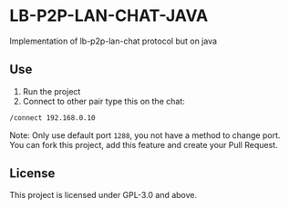 # LB-P2P-LAN-CHAT-JAVA
Implementation of lb-p2p-lan-chat protocol but on java

## Use
1. Run the project
2. Connect to other pair type this on the chat:
```bash
/connect 192.168.0.10
```
Note: Only use default port `1288`, you not have a method to change port. You can fork this project, add this feature and create your Pull Request.

## License
This project is licensed under GPL-3.0 and above.